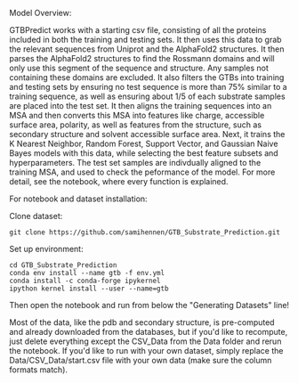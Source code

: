 Model Overview:

GTBPredict works with a starting csv file, consisting of all the proteins included in both the training and testing sets. It then uses this data to grab the relevant sequences from Uniprot and the AlphaFold2 structures. It then parses the AlphaFold2 structures to find the Rossmann domains and will only use this segment of the sequence and structure. Any samples not containing these domains are excluded. It also filters the GTBs into training and testing sets by ensuring no test sequence is more than 75% similar to a training sequence, as well as ensuring about 1/5 of each substrate samples are placed into the test set. It then aligns the training sequences into an MSA and then converts this MSA into features like charge, accessible surface area, polarity, as well as features from the structure, such as secondary structure and solvent accessible surface area. Next, it trains the K Nearest Neighbor, Random Forest, Support Vector, and Gaussian Naive Bayes models with this data, while selecting the best feature subsets and hyperparameters. The test set samples are indivdually aligned to the training MSA, and used to check the peformance of the model. For more detail, see the notebook, where every function is explained.

For notebook and dataset installation:

Clone dataset:

```
git clone https://github.com/samihennen/GTB_Substrate_Prediction.git
```

Set up environment:
```
cd GTB_Substrate_Prediction
conda env install --name gtb -f env.yml
conda install -c conda-forge ipykernel
ipython kernel install --user --name=gtb
```
Then open the notebook and run from below the "Generating Datasets" line!

Most of the data, like the pdb and secondary structure, is pre-computed and already downloaded from the databases, but if you'd like to recompute, just delete everything except the CSV_Data from the Data folder and rerun the notebook. If you'd like to run with your own dataset, simply replace the Data/CSV_Data/start.csv file with your own data (make sure the column formats match).
